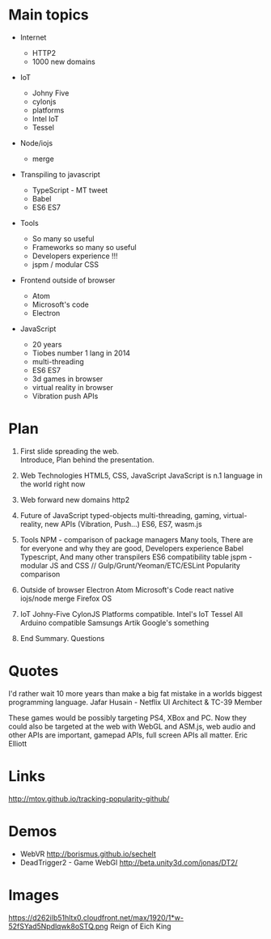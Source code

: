 Main topics
==============

- Internet
  - HTTP2
  - 1000 new domains

- IoT
  - Johny Five
  - cylonjs
  - platforms
  - Intel IoT
  - Tessel


- Node/iojs
  - merge


- Transpiling to javascript
  - TypeScript - MT tweet
  - Babel
  - ES6 ES7


- Tools
  - So many so useful
  - Frameworks so many so useful
  - Developers experience !!!
  - jspm / modular CSS


- Frontend outside of browser
  - Atom
  - Microsoft's code
  - Electron


- JavaScript
  - 20 years
  - Tiobes number 1 lang in 2014
  - multi-threading
  - ES6 ES7
  - 3d games in browser
  - virtual reality in browser
  - Vibration push APIs


Plan
==========

1. First slide spreading the web.  
    Introduce, Plan behind the presentation.

2. Web Technologies
    HTML5, CSS, JavaScript
    JavaScript is n.1 language in the world right now

3. Web forward
    new domains
    http2

3. Future of JavaScript
    typed-objects multi-threading, gaming, virtual-reality,
    new APIs (Vibration, Push...)
    ES6, ES7, wasm.js

4. Tools
    NPM - comparison of package managers
    Many tools, There are for everyone and why they are good,
    Developers experience
    Babel
    Typescript, And many other transpilers
    ES6 compatibility table
    jspm - modular JS and CSS
    // Gulp/Grunt/Yeoman/ETC/ESLint
    Popularity comparison

5. Outside of browser
    Electron
    Atom
    Microsoft's Code
    react native
    iojs/node merge
    Firefox OS

6. IoT
    Johny-Five
    CylonJS
    Platforms compatible.
    Intel's IoT
    Tessel
    All Arduino compatible
    Samsungs Artik
    Google's something

7. End
    Summary. Questions


Quotes
==========

I'd rather wait 10 more years than make a big fat mistake in a worlds biggest programming language. Jafar Husain - Netflix UI Architect & TC-39 Member

These games would be possibly targeting PS4, XBox and PC. Now they could also be targeted at the web with WebGL and ASM.js, web audio and other APIs are important, gamepad APIs, full screen APIs all matter.
Eric Elliott

Links
=========
http://mtov.github.io/tracking-popularity-github/

Demos
============
- WebVR http://borismus.github.io/sechelt
- DeadTrigger2 - Game WebGl http://beta.unity3d.com/jonas/DT2/

Images
==========
https://d262ilb51hltx0.cloudfront.net/max/1920/1*w-52fSYad5Npdlqwk8oSTQ.png Reign of Eich King
